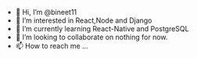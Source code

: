 - 👋 Hi, I’m @bineet11
- 👀 I’m interested in React,Node and Django
- 🌱 I’m currently learning React-Native and PostgreSQL
- 💞️ I’m looking to collaborate on nothing for now.
- 📫 How to reach me ...

<!---
bineet11/bineet11 is a ✨ special ✨ repository because its `README.md` (this file) appears on your GitHub profile.
You can click the Preview link to take a look at your changes.
--->

